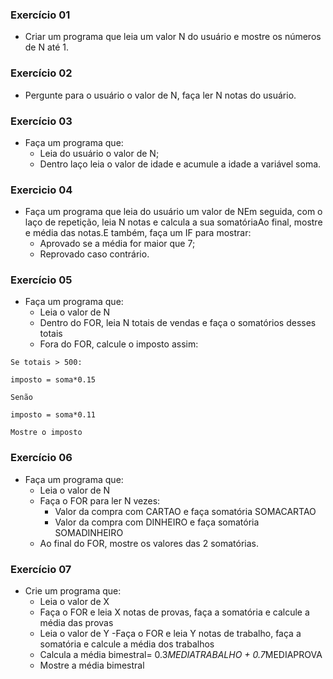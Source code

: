 ### Exercício 01

- Criar um programa que leia um valor N do usuário e mostre os números de N até 1.

### Exercício 02

- Pergunte para o usuário o valor de N, faça ler N notas do usuário.

### Exercício 03

- Faça um programa que:
    - Leia do usuário o valor de N;
    - Dentro laço leia o valor de idade e acumule a idade a variável soma.

### Exercicio 04

- Faça um programa que leia do usuário um valor de NEm seguida, com o laço de repetição, leia N notas e calcula a sua somatóriaAo final, mostre e média das notas.E também, faça um IF para mostrar:
    - Aprovado se a média for maior que 7;
    - Reprovado caso contrário.

### Exercício 05

- Faça um programa que:
    - Leia o valor de N
    - Dentro do FOR, leia N totais de vendas e faça o somatórios desses totais
    - Fora do FOR, calcule o imposto assim:
````
Se totais > 500:

imposto = soma*0.15

Senão

imposto = soma*0.11

Mostre o imposto
````

### Exercício 06

- Faça um programa que:
    - Leia o valor de N
    - Faça o FOR para ler N vezes:
        - Valor da compra com CARTAO e faça somatória SOMACARTAO
        - Valor da compra com DINHEIRO e faça somatória SOMADINHEIRO
    - Ao final do FOR, mostre os valores das 2 somatórias.

### Exercício 07

- Crie um programa que:
    - Leia o valor de X
    - Faça o FOR e leia X notas de provas, faça a somatória e calcule a média das provas
    - Leia o valor de Y
    -Faça o FOR e leia Y notas de trabalho, faça a somatória e calcule a média dos trabalhos
    - Calcula a média bimestral= 0.3*MEDIATRABALHO + 0.7*MEDIAPROVA
    - Mostre a média bimestral

